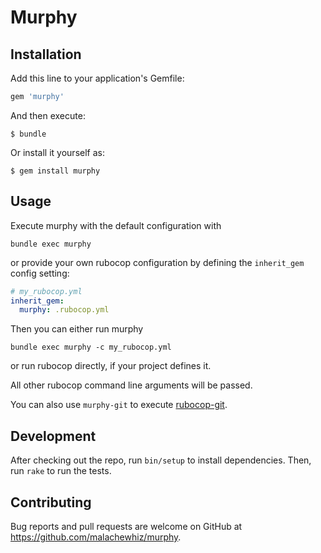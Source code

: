 # Murphy

## Installation

Add this line to your application's Gemfile:

```ruby
gem 'murphy'
```

And then execute:

    $ bundle

Or install it yourself as:

    $ gem install murphy

## Usage

Execute murphy with the default configuration with

```
bundle exec murphy
```

or provide your own rubocop configuration by defining the `inherit_gem` config setting:

```yaml
# my_rubocop.yml
inherit_gem:
  murphy: .rubocop.yml
```

Then you can either run murphy

```
bundle exec murphy -c my_rubocop.yml
```

or run rubocop directly, if your project defines it.

All other rubocop command line arguments will be passed.

You can also use `murphy-git` to execute [rubocop-git](https://github.com/m4i/rubocop-git).

## Development

After checking out the repo, run `bin/setup` to install dependencies. Then, run `rake` to run the tests.

## Contributing

Bug reports and pull requests are welcome on GitHub at https://github.com/malachewhiz/murphy.
